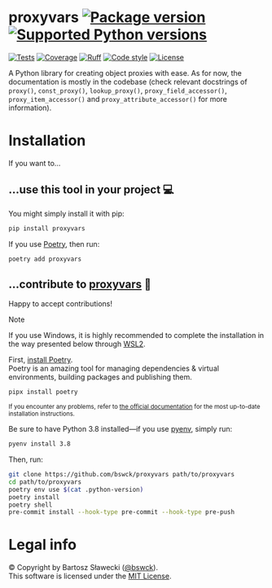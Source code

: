 # proxyvars [![Package version](https://img.shields.io/pypi/v/proxyvars?label=PyPI)](https://pypi.org/project/proxyvars) [![Supported Python versions](https://img.shields.io/pypi/pyversions/proxyvars.svg?logo=python&label=Python)](https://pypi.org/project/proxyvars)
[![Tests](https://github.com/bswck/proxyvars/actions/workflows/test.yml/badge.svg)](https://github.com/bswck/proxyvars/actions/workflows/test.yml)
[![Coverage](https://coverage-badge.samuelcolvin.workers.dev/bswck/proxyvars.svg)](https://coverage-badge.samuelcolvin.workers.dev/redirect/bswck/proxyvars)
[![Ruff](https://img.shields.io/endpoint?url=https://raw.githubusercontent.com/astral-sh/ruff/main/assets/badge/v2.json)](https://github.com/astral-sh/ruff)
[![Code style](https://img.shields.io/badge/code%20style-black-000000.svg?label=Code%20style)](https://github.com/psf/black)
[![License](https://img.shields.io/github/license/bswck/proxyvars.svg?label=License)](https://github.com/bswck/proxyvars/blob/master/LICENSE)

A Python library for creating object proxies with ease. As for now, the documentation is mostly in the codebase (check relevant docstrings of `proxy()`, `const_proxy()`, `lookup_proxy()`, `proxy_field_accessor()`, `proxy_item_accessor()` and `proxy_attribute_accessor()` for more information).

# Installation
If you want to…


## …use this tool in your project 💻
You might simply install it with pip:
```bash
pip install proxyvars
```

If you use [Poetry](https://python-poetry.org/), then run:
```bash
poetry add proxyvars
```

## …contribute to [proxyvars](https://github.com/bswck/proxyvars) 🚀

Happy to accept contributions!

> [!Note]
> If you use Windows, it is highly recommended to complete the installation in the way presented below through [WSL2](https://learn.microsoft.com/en-us/windows/wsl/install).

First, [install Poetry](https://python-poetry.org/docs/#installation).<br/>
Poetry is an amazing tool for managing dependencies & virtual environments, building packages and publishing them.

```bash
pipx install poetry
```
<sub>If you encounter any problems, refer to [the official documentation](https://python-poetry.org/docs/#installation) for the most up-to-date installation instructions.</sub>

Be sure to have Python 3.8 installed—if you use [pyenv](https://github.com/pyenv/pyenv#readme), simply run:
```bash
pyenv install 3.8
```

Then, run:
```bash
git clone https://github.com/bswck/proxyvars path/to/proxyvars
cd path/to/proxyvars
poetry env use $(cat .python-version)
poetry install
poetry shell
pre-commit install --hook-type pre-commit --hook-type pre-push
```

# Legal info
© Copyright by Bartosz Sławecki ([@bswck](https://github.com/bswck)).<br />This software is licensed under the [MIT License](https://github.com/bswck/proxyvars/blob/main/LICENSE).

